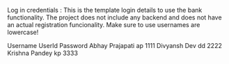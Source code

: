 Log in credentials :
This is the template login details to use the bank functionality. The project does not include any backend and does not have an actual registration funcionality. Make sure to use usernames are lowercase!

Username	UserId	Password
Abhay Prajapati ap 1111
Divyansh Dev	dd	2222
Krishna Pandey kp	3333
